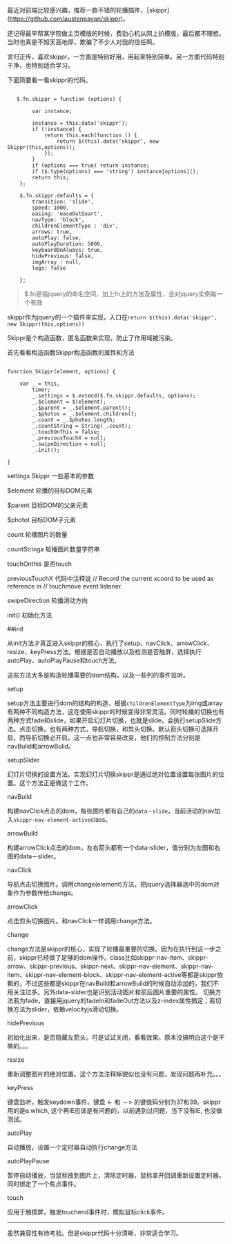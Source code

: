 最近对前端比较感兴趣，推荐一款不错的轮播插件，［skippr](https://github.com/austenpayan/skippr)。

还记得最早帮某学院做主页模版的时候，费劲心机从网上扒模版，最后都不理想。当时也真是不知天高地厚，欺骗了不少人对我的信任啊。

言归正传，喜欢skippr，一方面是特别好用，用起来特别简单。另一方面代码特别干净，也特别适合学习。

下面简要看一看skippr的代码。

<pre><code>
   $.fn.skippr = function (options) {

        var instance;

        instance = this.data('skippr');
        if (!instance) {
            return this.each(function () {
                return $(this).data('skippr', new Skippr(this,options));
            });
        }
        if (options === true) return instance;
        if ($.type(options) === 'string') instance[options]();
        return this;
    };

    $.fn.skippr.defaults = {
        transition: 'slide',
        speed: 1000,
        easing: 'easeOutQuart',
        navType: 'block',
        childrenElementType : 'div',
        arrows: true,
        autoPlay: false,
        autoPlayDuration: 5000,
        keyboardOnAlways: true,
        hidePrevious: false,
        imgArray : null,
        logs: false
       
    };
</code></pre>

> $.fn是指jquery的命名空间，加上fn上的方法及属性，会对jquery实例每一个有效

skippr作为jquery的一个插件来实现，入口在`return $(this).data('skippr', new Skippr(this,options))`

Skippr是个构造函数，匿名函数来实现，防止了作用域被污染。

首先看看构造函数Skippr构造函数的属性和方法
<pre><code>
function Skippr(element, options) {

    var _ = this,
        timer;
        _.settings = $.extend($.fn.skippr.defaults, options); 
        _.$element = $(element);
        _.$parent = _.$element.parent();
        _.$photos = _.$element.children();
		_.count = _.$photos.length;
        _.countString = String(_.count);
        _.touchOnThis = false;
        _.previousTouchX = null;
        _.swipeDirection = null;
		_.init();
    
}
</code></pre>

settings Skippr 一些基本的参数

$element        轮播的目标DOM元素

$parent         目标DOM的父亲元素

$photot         目标DOM子元素

count           轮播图片的数量

countStringa    轮播图片数量字符串

touchOnthis     是否touch

previousTouchX  代码中注释说
                // Record the current xcoord to be used as reference in
                // touchmove event listener.

swipeDirection  轮播滑动方向

init()          初始化方法


##init

从init方法才真正进入skippr的核心，执行了setup、navClick、arrowClick、resize、keyPress方法。根据是否自动播放以及检测是否触屏，选择执行autoPlay、autoPlayPause和touch方法。

这些方法大多是构造轮播需要的dom结构，以及一些列的事件监听。

setup

setup方法主要进行dom的结构的构造，根据`childrenElementType`为img或array有两种不同构造方法，这在使用skippr的时候变得非常灵活。同时轮播的切换也有两种方式fade和slide，如果开启幻灯片切换，也就是slide，会执行setupSlide方法。点击切换，也有两种方式，导航切换，和剪头切换。默认箭头切换可选择开启，而导航切换必开启。这一点也非常容易改变，他们的控制方法分别是navBulid和arrowBulid。


setupSlider

幻灯片切换的设置方法。实现幻灯片切换skippr是通过绝对位置设置每张图片的位置。这个方法正是做这个工作。


navBuild

构建navClick点击的dom，每张图片都有自己的`data－slide`，当前活动的nav加入`skippr-nav-element-active`class。


arrowBuild

构建arrowClick点击的dom，左右箭头都有一个data-slider，值分别为左图和右图的data－slider。


navClick

导航点击切换图片。调用change(element)方法，把jquery选择器选中的dom对象作为参数传给change。

arrowClick

点击剪头切换图片。和navClick一样调用change方法。

change

change方法是skippr的核心，实现了轮播最重要的切换。因为在执行到这一步之前，skippr已经做了足够的dom操作。class比如skippr-nav-item、skippr-arrow、skippr-previous、skippr-next、skippr-nav-element、skippr-nav-item、skippr-nav-element-block、skippr-nav-element-active等都是skippr依赖的，不过这些都是skippr在navBuild和arrowBuild的时候自动添加的，我们不用关注过多。另外data-slider也是识别活动图片和前后图片重要的属性。
切换方法若为fade，直接用jquery的fadeIn和fadeOut方法以及z-index属性搞定；若切换方法为slider，依赖velocityjs滑动切换。

hidePrevious

初始化出来，是否隐藏左箭头。可是试试关闭，看看效果。原本没搞明白这个是干嘛的。。。

resize

重新调整图片的绝对位置。这个方法注释掉貌似也没有问题，发现问题再补充。。。

keyPress

键盘监听，触发keydown事件。键盘 <- 和 －> 的键值码分别为37和39。skippr用的是e.which, 这个再IE应该是有问题的，以前遇到过问题，当下没有IE, 也没做测试。

autoPlay

自动播放，设置一个定时器自动执行change方法

autoPlayPause

暂停自动播放，当鼠标放到图片上，清除定时器，鼠标拿开回调重新设置定时器。同时绑定了一个焦点事件。

touch

应用于触摸屏，触发touchend事件时，模拟鼠标click事件。

***

虽然兼容性有待考验。但是skippr代码十分清晰，非常适合学习。


